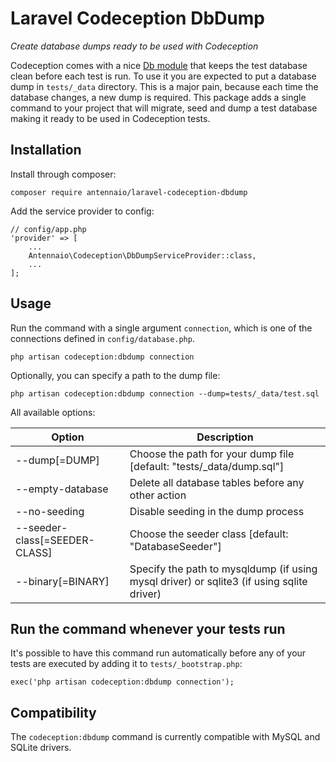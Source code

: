 Laravel Codeception DbDump
==========================

_Create database dumps ready to be used with Codeception_

Codeception comes with a nice [Db module](http://codeception.com/docs/modules/Db) that keeps the test database clean
before each test is run. To use it you are expected to put a database dump in `tests/_data` directory. This is a major
pain, because each time the database changes, a new dump is required. This package adds a single command to your
project that will migrate, seed and dump a test database making it ready to be used in Codeception tests.

## Installation

Install through composer:

```
composer require antennaio/laravel-codeception-dbdump
```

Add the service provider to config:

```
// config/app.php
'provider' => [
    ...
    Antennaio\Codeception\DbDumpServiceProvider::class,
    ...
];
```

## Usage

Run the command with a single argument `connection`, which is one of the connections defined in `config/database.php`.

```
php artisan codeception:dbdump connection
```

Optionally, you can specify a path to the dump file:

```
php artisan codeception:dbdump connection --dump=tests/_data/test.sql
```

All available options:

| Option                        | Description                                                                               |
|-------------------------------|-------------------------------------------------------------------------------------------|
| --dump[=DUMP]                 | Choose the path for your dump file [default: "tests/_data/dump.sql"]                      |
| --empty-database              | Delete all database tables before any other action                                        |
| --no-seeding                  | Disable seeding in the dump process                                                       |
| --seeder-class[=SEEDER-CLASS] | Choose the seeder class [default: "DatabaseSeeder"]                                       |
| --binary[=BINARY]             | Specify the path to mysqldump (if using mysql driver) or sqlite3 (if using sqlite driver) |

## Run the command whenever your tests run

It's possible to have this command run automatically before any of your tests are executed by adding
it to `tests/_bootstrap.php`:

```
exec('php artisan codeception:dbdump connection');
```

## Compatibility

The `codeception:dbdump` command is currently compatible with MySQL and SQLite drivers.
